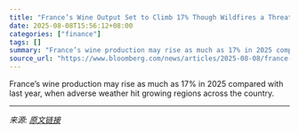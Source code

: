 ```yaml
---
title: "France’s Wine Output Set to Climb 17% Though Wildfires a Threat"
date: 2025-08-08T15:56:12+08:00
categories: ["finance"]
tags: []
summary: "France’s wine production may rise as much as 17% in 2025 compared with last year, when adverse weather hit growing regions across the country."
source_url: "https://www.bloomberg.com/news/articles/2025-08-08/france-s-wine-output-set-to-climb-17-though-wildfires-a-threat"
---
```


France’s wine production may rise as much as 17% in 2025 compared with last year, when adverse weather hit growing regions across the country.

---

*来源: [原文链接](https://www.bloomberg.com/news/articles/2025-08-08/france-s-wine-output-set-to-climb-17-though-wildfires-a-threat)*
